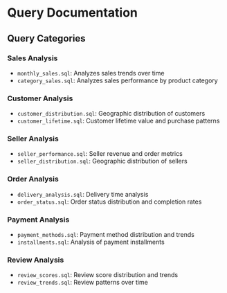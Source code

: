 # Query Documentation

## Query Categories

### Sales Analysis
- `monthly_sales.sql`: Analyzes sales trends over time
- `category_sales.sql`: Analyzes sales performance by product category

### Customer Analysis
- `customer_distribution.sql`: Geographic distribution of customers
- `customer_lifetime.sql`: Customer lifetime value and purchase patterns

### Seller Analysis
- `seller_performance.sql`: Seller revenue and order metrics
- `seller_distribution.sql`: Geographic distribution of sellers

### Order Analysis
- `delivery_analysis.sql`: Delivery time analysis
- `order_status.sql`: Order status distribution and completion rates

### Payment Analysis
- `payment_methods.sql`: Payment method distribution and trends
- `installments.sql`: Analysis of payment installments

### Review Analysis
- `review_scores.sql`: Review score distribution and trends
- `review_trends.sql`: Review patterns over time

